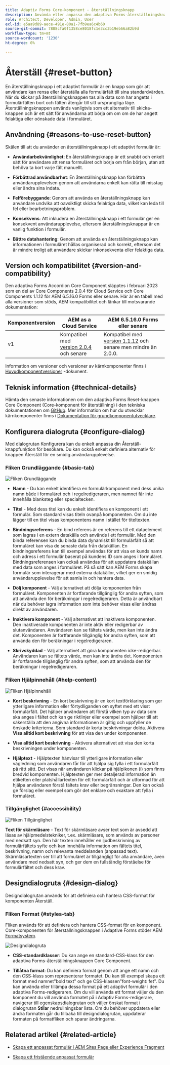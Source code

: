 ```yaml
---
title: Adaptiv Forms Core-komponent - återställningsknapp
description: Använda eller anpassa den adaptiva Forms-återställningsknappen Core Component.
role: Architect, Developer, Admin, User
exl-id: e5aa9d89-aece-491e-80a1-7fb9ea6c4b60
source-git-commit: 7888cfa0f1358ce8018fc1e3cc3b19eb66a82b9d
workflow-type: tm+mt
source-wordcount: '1230'
ht-degree: 0%

---
```


# Återställ {#reset-button}

En återställningsknapp i ett adaptivt formulär är en knapp som gör att användare kan rensa eller återställa alla formulärfält till sina standardvärden. När du klickar på återställningsknappen tas alla data som har angetts i formulärfälten bort och fälten återgår till sitt ursprungliga läge. Återställningsknappen används vanligtvis som ett alternativ till skicka-knappen och är ett sätt för användarna att börja om om om de har angett felaktiga eller oönskade data i formuläret.


## Användning {#reasons-to-use-reset-button}

Skälen till att du använder en återställningsknapp i ett adaptivt formulär är:

* **Användarbekvämlighet**: En återställningsknapp är ett snabbt och enkelt sätt för användare att rensa formuläret och börja om från början, utan att behöva ta bort varje fält manuellt.

* **Förbättrad användbarhet**: En återställningsknapp kan förbättra användarupplevelsen genom att användarna enkelt kan rätta till misstag eller ändra sina indata.

* **Felförebyggande**: Genom att använda en återställningsknapp kan användare undvika att oavsiktligt skicka felaktiga data, vilket kan leda till fel eller bearbetningsproblem.

* **Konsekvens**: Att inkludera en återställningsknapp i ett formulär ger en konsekvent användarupplevelse, eftersom återställningsknappar är en vanlig funktion i formulär.

* **Bättre datahantering**: Genom att använda en återställningsknapp kan informationen i formuläret hållas organiserad och korrekt, eftersom det är mindre troligt att användare skickar inkonsekventa eller felaktiga data.

## Version och kompatibilitet {#version-and-compatibility}

Den adaptiva Forms Accordion Core Component släpptes i februari 2023 som en del av Core Components 2.0.4 för Cloud Service och Core Components 1.1.12 för AEM 6.5.16.0 Forms eller senare. Här är en tabell med alla versioner som stöds, AEM kompatibilitet och länkar till motsvarande dokumentation:

| Komponentversion | AEM as a Cloud Service | AEM 6.5.16.0 Forms eller senare |
|---|---|---|
| v1 | Kompatibel med<br>[version 2.0.4](/help/adaptive-forms/version.md) och senare | Kompatibel med<br>[version 1.1.12](/help/adaptive-forms/version.md) och senare men mindre än 2.0.0. |

Information om versioner och versioner av kärnkomponenter finns i [Huvudkomponentversioner](/help/adaptive-forms/version.md) -dokument.

<!-- ## Sample Component Output {#sample-component-output}

To experience the Accordion Component as well as see examples of its configuration options as well as HTML and JSON output, visit the [Component Library](https://adobe.com/go/aem_cmp_library_accordion). -->

## Teknisk information {#technical-details}

Hämta den senaste informationen om den adaptiva Forms Reset-knappen Core Component (Core-komponent för återställning) i den tekniska dokumentationen om [GitHub](https://github.com/adobe/aem-core-forms-components/tree/master/ui.af.apps/src/main/content/jcr_root/apps/core/fd/components/form/button/v1/button). Mer information om hur du utvecklar kärnkomponenter finns i [Dokumentation för grundkomponentutvecklare](/help/developing/overview.md).

## Konfigurera dialogruta {#configure-dialog}

Med dialogrutan Konfigurera kan du enkelt anpassa din Återställ-knappfunktion för besökare. Du kan också enkelt definiera alternativ för knappen Återställ för en smidig användarupplevelse.

### Fliken Grundläggande {#basic-tab}

![Fliken Grundläggande](/help/adaptive-forms/assets/button_basictab.png)

* **Namn** - Du kan enkelt identifiera en formulärkomponent med dess unika namn både i formuläret och i regelredigeraren, men namnet får inte innehålla blanksteg eller specialtecken.

* **Titel** - Med dess titel kan du enkelt identifiera en komponent i ett formulär. Som standard visas titeln ovanpå komponenten. Om du inte lägger till en titel visas komponentens namn i stället för titeltexten.

* **Bindningsreferens** - En bind referens är en referens till ett dataelement som lagras i en extern datakälla och används i ett formulär. Med den binda referensen kan du binda data dynamiskt till formulärfält så att formuläret kan visa de senaste data från datakällan. En bindningsreferens kan till exempel användas för att visa en kunds namn och adress i ett formulär baserat på kundens ID som anges i formuläret. Bindningsreferensen kan också användas för att uppdatera datakällan med data som anges i formuläret. På så sätt kan AEM Forms skapa formulär som interagerar med externa datakällor, vilket ger en smidig användarupplevelse för att samla in och hantera data.

* **Dölj komponent** - Välj alternativet att dölja komponenten från formuläret. Komponenten är fortfarande tillgänglig för andra syften, som att använda den för beräkningar i regelredigeraren. Detta är användbart när du behöver lagra information som inte behöver visas eller ändras direkt av användaren.
* **Inaktivera komponent** - Välj alternativet att inaktivera komponenten. Den inaktiverade komponenten är inte aktiv eller redigerbar av slutanvändaren. Användaren kan se fältets värde, men kan inte ändra det. Komponenten är fortfarande tillgänglig för andra syften, som att använda den för beräkningar i regelredigeraren.
* **Skrivskyddad** - Välj alternativet att göra komponenten icke-redigerbar. Användaren kan se fältets värde, men kan inte ändra det. Komponenten är fortfarande tillgänglig för andra syften, som att använda den för beräkningar i regelredigeraren.

### Fliken Hjälpinnehåll {#help-content}

![Fliken Hjälpinnehåll](/help/adaptive-forms/assets/button_helptab.png)

* **Kort beskrivning** - En kort beskrivning är en kort textförklaring som ger ytterligare information eller förtydliganden om syftet med ett visst formulärfält. Det hjälper användaren att förstå vilken typ av data som ska anges i fältet och kan ge riktlinjer eller exempel som hjälper till att säkerställa att den angivna informationen är giltig och uppfyller de önskade kriterierna. Som standard är korta beskrivningar dolda. Aktivera **Visa alltid kort beskrivning** för att visa den under komponenten.

* **Visa alltid kort beskrivning** - Aktivera alternativet att visa den korta beskrivningen under komponenten.

* **Hjälptext** - Hjälptexten hänvisar till ytterligare information eller vägledning som användaren får för att hjälpa sig fylla i ett formulärfält på rätt sätt. Det visas när användaren klickar på hjälpikonen (i) som finns bredvid komponenten. Hjälptexten ger mer detaljerad information än etiketten eller platshållartexten för ett formulärfält och är utformad för att hjälpa användaren förstå fältets krav eller begränsningar. Den kan också ge förslag eller exempel som gör det enklare och exaktare att fylla i formuläret.

### Tillgänglighet {#accessibility}

![Fliken Tillgänglighet](/help/adaptive-forms/assets/button_accessibilitytab.png)


**Text för skärmläsare** - Text för skärmläsare avser text som är avsedd att läsas av hjälpmedelstekniker, t.ex. skärmläsare, som används av personer med nedsatt syn. Den här texten innehåller en ljudbeskrivning av formulärfältets syfte och kan innehålla information om fältets titel, beskrivning, namn och relevanta meddelanden (anpassad text). Skärmläsartexten ser till att formuläret är tillgängligt för alla användare, även användare med nedsatt syn, och ger dem en fullständig förståelse för formulärfältet och dess krav.

## Designdialogruta {#design-dialog}

Designdialogrutan används för att definiera och hantera CSS-format för komponenten Återställ.


### Fliken Format {#styles-tab}

Fliken används för att definiera och hantera CSS-format för en komponent. Core-komponenten för återställningsknappen i Adaptive Forms stöder AEM [Formatsystem](/help/get-started/authoring.md#component-styling).

![Designdialogruta](/help/adaptive-forms/assets/reset_designdialog.png)

* **CSS-standardklasser**: Du kan ange en standard-CSS-klass för den adaptiva Forms-återställningsknappen Core Component.

* **Tillåtna format**: Du kan definiera format genom att ange ett namn och den CSS-klass som representerar formatet. Du kan till exempel skapa ett format med namnet&quot;bold text&quot; och ge CSS-klassen&quot;font-weight: fet&quot;. Du kan använda eller tillämpa dessa format på ett adaptivt formulär i den adaptiva Forms-redigeraren. Om du vill använda ett format väljer du den komponent du vill använda formatet på i Adaptiv Forms-redigerare, navigerar till egenskapsdialogrutan och väljer önskat format i dialogrutan **Stilar** nedrullningsbar lista. Om du behöver uppdatera eller ändra formaten går du tillbaka till designdialogrutan, uppdaterar formaten på formatfliken och sparar ändringarna.

## Relaterad artikel {#related-article}

* [Skapa ett anpassat formulär i AEM Sites Page eller Experience Fragment](https://experienceleague.adobe.com/docs/experience-manager-cloud-service/content/forms/adaptive-forms-authoring/create-or-add-an-adaptive-form-to-aem-sites-page.html)

* [Skapa ett fristående anpassat formulär](https://experienceleague.adobe.com/docs/experience-manager-cloud-service/content/forms/adaptive-forms-authoring/authoring-adaptive-forms-core-components/create-an-adaptive-form-on-forms-cs/creating-adaptive-form-core-components.html)
